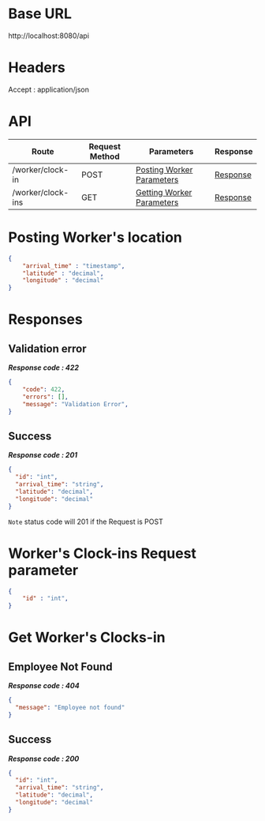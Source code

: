 # Base URL
http://localhost:8080/api


# Headers



Accept : application/json



# API 



| Route                           | Request Method | Parameters                                           | Response  |
| -----------                     | -----------    |-----------                                           |---------- |
|/worker/clock-in                 | POST           |  [Posting Worker Parameters](#PostWorkerRequest)     |[Response](#Response)|
|/worker/clock-ins                | GET            |  [Getting Worker Parameters](#GetWorkerRequest)      |[Response](#GetResponse)|






# <a name="PostWorkerRequest"> </a> Posting Worker's location 

```json
{
    "arrival_time" : "timestamp",
    "latitude" : "decimal",
    "longitude" : "decimal"
} 
```




# <a name="Response"> </a> Responses 

## Validation error 
__*Response code : 422*__

```json 
{
    "code": 422,
    "errors": [],
    "message": "Validation Error",
}
```
## Success  
__*Response code : 201*__
```json 
{
  "id": "int",
  "arrival_time": "string",
  "latitude": "decimal",
  "longitude": "decimal"
}
```

`Note` status code will 201 if the Request is POST




# <a name="GetWorkerRequest"> </a> Worker's Clock-ins Request parameter 

```json
{
    "id" : "int",
} 
```



# <a name="GetResponse"> </a> Get Worker's Clocks-in 




## Employee Not Found 
__*Response code : 404*__

```json 
{
  "message": "Employee not found"
}
```



## Success  
__*Response code : 200*__
```json
{
  "id": "int",
  "arrival_time": "string",
  "latitude": "decimal",
  "longitude": "decimal"
}
```